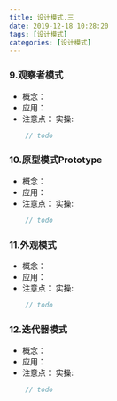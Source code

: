 ```yaml
---
title: 设计模式.三
date: 2019-12-18 10:28:20
tags: [设计模式]
categories: [设计模式]
---
```

### 9.观察者模式
- 概念：
- 应用：
- 注意点：
实操:
````java
    // todo
````
### 10.原型模式Prototype
- 概念：
- 应用：
- 注意点：
实操:
````java
    // todo
````
### 11.外观模式
- 概念：
- 应用：
- 注意点：
实操:
````java
    // todo
````
### 12.迭代器模式
- 概念：
- 应用：
- 注意点：
实操:
````java
    // todo
````
